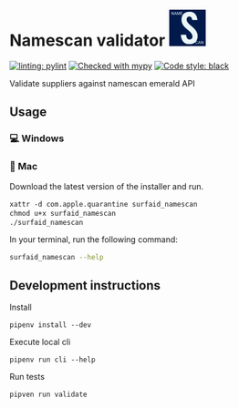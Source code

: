 # Namescan validator ![./resources/nmbrs_hibob.png](./resources/surfaid_namescan_64x64.png)

[![linting: pylint](https://img.shields.io/badge/linting-pylint-yellowgreen)](https://github.com/PyCQA/pylint)
[![Checked with mypy](http://www.mypy-lang.org/static/mypy_badge.svg)](http://mypy-lang.org/)
[![Code style: black](https://img.shields.io/badge/code%20style-black-000000.svg)](https://github.com/psf/black)

Validate suppliers against namescan emerald API 

## Usage

###  💻 Windows

###  🍏 Mac 
Download the latest version of the installer and run.
```shell
xattr -d com.apple.quarantine surfaid_namescan
chmod u+x surfaid_namescan
./surfaid_namescan
````


In your terminal, run the following command:
```bash
surfaid_namescan --help
```

## Development instructions
Install
```shell
pipenv install --dev
```
Execute local cli
```shell
pipenv run cli --help
```
Run tests
```shell
pipven run validate
```